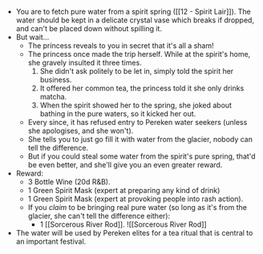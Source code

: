 + You are to fetch pure water from a spirit spring ([[12 - Spirit Lair]]). The water should be kept in a delicate crystal vase which breaks if dropped, and can't be placed down without spilling it.
+ But wait...
	+ The princess reveals to you in secret that it's all a sham!
	+ The princess once made the trip herself. While at the spirit's home, she gravely insulted it three times.
		1. She didn't ask politely to be let in, simply told the spirit her business.
		2. It offered her common tea, the princess told it she only drinks matcha.
		3. When the spirit showed her to the spring, she joked about bathing in the pure waters, so it kicked her out.
	+ Every since, it has refused entry to Pereken water seekers (unless she apologises, and she won't).
	+ She tells you to just go fill it with water from the glacier, nobody can tell the difference.
	+ But if you could steal some water from the spirit's pure spring, that'd be even better, and she'll give you an even greater reward.
+ Reward:
	+ 3 Bottle Wine (20d R&B).
	+ 1 Green Spirit Mask (expert at preparing any kind of drink)
	+ 1 Green Spirit Mask (expert at provoking people into rash action).
	+ If you *claim* to be bringing real pure water (so long as it's from the glacier, she can't tell the difference either):
		+ 1 [[Sorcerous River Rod]]. ![[Sorcerous River Rod]]
+ The water will be used by Pereken elites for a tea ritual that is central to an important festival.